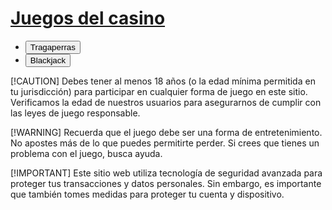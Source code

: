 # <ins>Juegos del casino</ins>
* <button onclick="window.location.href='https://tragaperras.onrender.com/';">Tragaperras</button>
* <button onclick="window.location.href='https://blackjack-cwxf.onrender.com/';">Blackjack</button>

[!CAUTION]
Debes tener al menos 18 años (o la edad mínima permitida en tu jurisdicción) para participar en cualquier forma de juego en este sitio. Verificamos la edad de nuestros usuarios para asegurarnos de cumplir con las leyes de juego responsable.

[!WARNING]
Recuerda que el juego debe ser una forma de entretenimiento. No apostes más de lo que puedes permitirte perder. Si crees que tienes un problema con el juego, busca ayuda.

[!IMPORTANT]
Este sitio web utiliza tecnología de seguridad avanzada para proteger tus transacciones y datos personales. Sin embargo, es importante que también tomes medidas para proteger tu cuenta y dispositivo.
